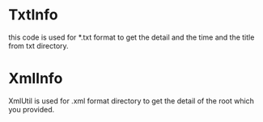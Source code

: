 # TxtInfo
this code is used for *.txt format to get the detail and the time and the title from txt directory.
# XmlInfo
XmlUtil is used for .xml format directory  to get the detail of the root which you provided.
